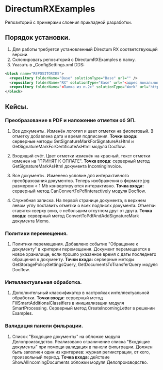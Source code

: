 ﻿# DirectumRXExamples

Репозиторий с примерами слоения прикладной разработки.

## Порядок установки.

1. Для работы требуется установленный Directum RX соответствующей версии.
2. Склонировать репозиторий с DirectumRXExamples в папку.
3. Указать в _ConfigSettings.xml DDS:
```xml
<block name="REPOSITORIES">
  <repository folderName="Base" solutionType="Base" url="" />
  <repository folderName="RX" solutionType="Base" url="<адрес локального репозитория>" />
  <repository folderName="<Папка из п.2>" solutionType="Work" url="https://github.com/DirectumCompany/rx-examples" />
</block>
```

## Кейсы. 

### Преобразование в PDF и наложение отметки об ЭП.

1. Все документы. Изменён логотип и цвет отметки на фиолетовый. В отметку добавлена дата и время подписания. **Точки входа:** серверные методы GetSignatureMarkForSignatureAsHtml и GetSignatureMarkForCertificateAsHtml модуля Docflow.

2. Входящий счёт. Цвет отметки изменён на красный, текст отметки изменен на "ПРИНЯТ К ОПЛАТЕ". **Точка входа:** серверный метод GetSignatureMarkAsHtml документа IncomingInvoice. 

3. Все документы. Изменено условие для интерактивного преобразования документов. Теперь изображения в формате jpg размером < 1 Mb конвертируются интерактивно. **Точка входа:** серверный метод CanConvertToPdfInteractively модуля Docflow. 

4. Служебная записка. На первой странице документа, в верхнем левом углу поставить отметки о всех подписях документа. Отметки ставятся сверху вниз, с небольшим отсутпом друг от друга. **Точка входа:** серверный метод ConvertToPdfAndAddSignatureMark документа Memo. 

### Политики перемещения.
 
 1. Политики перемещения. Добавлено событие "Обращение к документу" в критерии перемещения. Документ перемещается в новое хранилище, если прошло указанное время с даты последнего обращения к документу. **Точки входа:** серверные методы GetStoragePolicySettingsQuery, GetDocumentsToTransferQuery модуля Docflow.
 
 ### Интеллектуальная обработка.
 
 1. Дополнительный классификатор в настройках интеллектуальной обработки. **Точки входа:** серверный метод FillSmartAdditionalClassifiers в инициализации модуля SmartProcessing. Серверный метод CreateIncomingLetter в решении Examples.
 
 ### Валидация панели фильрации.
 
 1. Список "Входящие документы" на обложке модуля Делопроизводство. Реализовано ограничение списка "Входящие документы" при помощи валидация в панели фильтрации. Должен быть заполнен один из критериев: журнал региистрации, от кого, произвольный период. **Точка входа:** действие ShowAllIncomingDocuments обложки модуля Делопроизводство.
